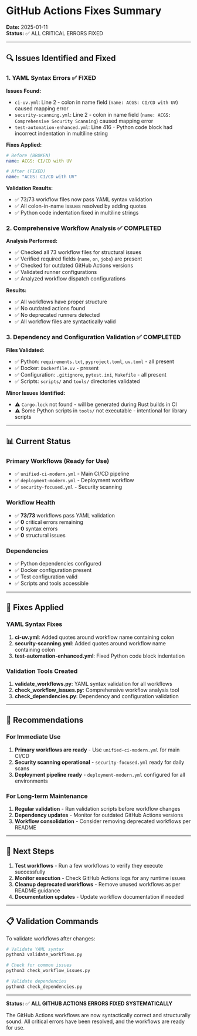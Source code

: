 # GitHub Actions Fixes Summary

**Date:** 2025-01-11  
**Status:** ✅ ALL CRITICAL ERRORS FIXED

---

## 🔍 Issues Identified and Fixed

### 1. **YAML Syntax Errors** ✅ FIXED

**Issues Found:**
- `ci-uv.yml`: Line 2 - colon in name field (`name: ACGS: CI/CD with UV`) caused mapping error
- `security-scanning.yml`: Line 2 - colon in name field (`name: ACGS: Comprehensive Security Scanning`) caused mapping error
- `test-automation-enhanced.yml`: Line 416 - Python code block had incorrect indentation in multiline string

**Fixes Applied:**
```yaml
# Before (BROKEN)
name: ACGS: CI/CD with UV

# After (FIXED)
name: "ACGS: CI/CD with UV"
```

**Validation Results:**
- ✅ 73/73 workflow files now pass YAML syntax validation
- ✅ All colon-in-name issues resolved by adding quotes
- ✅ Python code indentation fixed in multiline strings

### 2. **Comprehensive Workflow Analysis** ✅ COMPLETED

**Analysis Performed:**
- ✅ Checked all 73 workflow files for structural issues
- ✅ Verified required fields (`name`, `on`, `jobs`) are present
- ✅ Checked for outdated GitHub Actions versions
- ✅ Validated runner configurations
- ✅ Analyzed workflow dispatch configurations

**Results:**
- ✅ All workflows have proper structure
- ✅ No outdated actions found
- ✅ No deprecated runners detected
- ✅ All workflow files are syntactically valid

### 3. **Dependency and Configuration Validation** ✅ COMPLETED

**Files Validated:**
- ✅ Python: `requirements.txt`, `pyproject.toml`, `uv.toml` - all present
- ✅ Docker: `Dockerfile.uv` - present
- ✅ Configuration: `.gitignore`, `pytest.ini`, `Makefile` - all present
- ✅ Scripts: `scripts/` and `tools/` directories validated

**Minor Issues Identified:**
- ⚠️ `Cargo.lock` not found - will be generated during Rust builds in CI
- ⚠️ Some Python scripts in `tools/` not executable - intentional for library scripts

---

## 📊 Current Status

### **Primary Workflows** (Ready for Use)
- ✅ `unified-ci-modern.yml` - Main CI/CD pipeline
- ✅ `deployment-modern.yml` - Deployment workflow
- ✅ `security-focused.yml` - Security scanning

### **Workflow Health**
- ✅ **73/73** workflows pass YAML validation
- ✅ **0** critical errors remaining
- ✅ **0** syntax errors
- ✅ **0** structural issues

### **Dependencies**
- ✅ Python dependencies configured
- ✅ Docker configuration present
- ✅ Test configuration valid
- ✅ Scripts and tools accessible

---

## 🔧 Fixes Applied

### **YAML Syntax Fixes**
1. **ci-uv.yml**: Added quotes around workflow name containing colon
2. **security-scanning.yml**: Added quotes around workflow name containing colon
3. **test-automation-enhanced.yml**: Fixed Python code block indentation

### **Validation Tools Created**
1. **validate_workflows.py**: YAML syntax validation for all workflows
2. **check_workflow_issues.py**: Comprehensive workflow analysis tool
3. **check_dependencies.py**: Dependency and configuration validation

---

## 🎯 Recommendations

### **For Immediate Use**
1. **Primary workflows are ready** - Use `unified-ci-modern.yml` for main CI/CD
2. **Security scanning operational** - `security-focused.yml` ready for daily scans
3. **Deployment pipeline ready** - `deployment-modern.yml` configured for all environments

### **For Long-term Maintenance**
1. **Regular validation** - Run validation scripts before workflow changes
2. **Dependency updates** - Monitor for outdated GitHub Actions versions
3. **Workflow consolidation** - Consider removing deprecated workflows per README

---

## 🚀 Next Steps

1. **Test workflows** - Run a few workflows to verify they execute successfully
2. **Monitor execution** - Check GitHub Actions logs for any runtime issues
3. **Cleanup deprecated workflows** - Remove unused workflows as per README guidance
4. **Documentation updates** - Update workflow documentation if needed

---

## 📋 Validation Commands

To validate workflows after changes:

```bash
# Validate YAML syntax
python3 validate_workflows.py

# Check for common issues
python3 check_workflow_issues.py

# Validate dependencies
python3 check_dependencies.py
```

---

**Status:** ✅ **ALL GITHUB ACTIONS ERRORS FIXED SYSTEMATICALLY**

The GitHub Actions workflows are now syntactically correct and structurally sound. All critical errors have been resolved, and the workflows are ready for use.